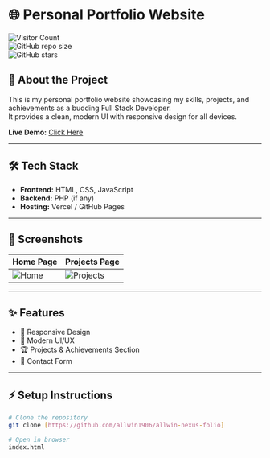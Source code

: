 # 🌐 Personal Portfolio Website  

![Visitor Count](https://komarev.com/ghpvc/?username=AllwinPortfolio&label=Visitors&color=blue&style=flat)  
![GitHub repo size](https://img.shields.io/github/repo-size/allwin1906/allwin-nexus-folio)  
![GitHub stars](https://img.shields.io/github/stars/allwin1906/allwin-nexus-folio?style=social)  

## 🚀 About the Project
This is my personal portfolio website showcasing my skills, projects, and achievements as a budding Full Stack Developer.  
It provides a clean, modern UI with responsive design for all devices.  

**Live Demo:** [Click Here](https://allwin-portfolio.vercel.app)  

---

## 🛠 Tech Stack
- **Frontend:** HTML, CSS, JavaScript  
- **Backend:** PHP (if any)  
- **Hosting:** Vercel / GitHub Pages  

---

## 📸 Screenshots
| Home Page | Projects Page |
|-----------|---------------|
| ![Home](assets/home.png) | ![Projects](assets/projects.png) |

---

## ✨ Features
- 📱 Responsive Design  
- 🌟 Modern UI/UX  
- 🏆 Projects & Achievements Section  
- 📩 Contact Form  

---

## ⚡ Setup Instructions
```bash
# Clone the repository
git clone [https://github.com/allwin1906/allwin-nexus-folio]

# Open in browser
index.html
